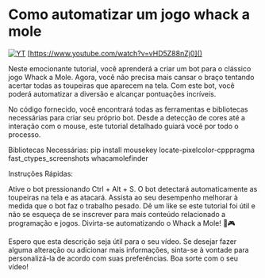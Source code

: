 # Como automatizar um jogo whack a mole

[![YT](https://i.ytimg.com/vi/vHD5Z88nZj0/maxresdefault.jpg)](https://www.youtube.com/watch?v=vHD5Z88nZj0)
[https://www.youtube.com/watch?v=vHD5Z88nZj0]()

Neste emocionante tutorial, você aprenderá a criar um bot para o clássico jogo Whack a Mole. Agora, você não precisa mais cansar o braço tentando acertar todas as toupeiras que aparecem na tela. Com este bot, você poderá automatizar a diversão e alcançar pontuações incríveis.

No código fornecido, você encontrará todas as ferramentas e bibliotecas necessárias para criar seu próprio bot. 
Desde a detecção de cores até a interação com o mouse, este tutorial detalhado guiará você por todo o processo. 

Bibliotecas Necessárias: pip install mousekey locate-pixelcolor-cpppragma fast_ctypes_screenshots whacamolefinder

Instruções Rápidas:

Ative o bot pressionando Ctrl + Alt + S.
O bot detectará automaticamente as toupeiras na tela e as atacará.
Assista ao seu desempenho melhorar à medida que o bot faz o trabalho pesado.
Dê um like se este tutorial foi útil e não se esqueça de se inscrever para mais conteúdo relacionado a
programação e jogos. Divirta-se automatizando o Whack a Mole! 🔨🎮

Espero que esta descrição seja útil para o seu vídeo. Se desejar fazer alguma alteração ou adicionar mais 
informações, sinta-se à vontade para personalizá-la de acordo com suas preferências. Boa sorte com o seu vídeo!

